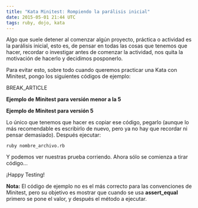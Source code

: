 ```yaml
---
title: "Kata Minitest: Rompiendo la parálisis inicial"
date: 2015-05-01 21:44 UTC
tags: ruby, dojo, kata
---
```


Algo que suele detener al comenzar algún proyecto, práctica o actividad es la parálisis inicial, esto es, de pensar en todas las cosas que tenemos que hacer, recordar o investigar antes de comenzar la actividad, nos quita la motivación de hacerlo y decidimos posponerlo.

Para evitar esto, sobre todo cuando queremos practicar una Kata con Minitest, pongo los siguientes códigos de ejemplo:

BREAK_ARTICLE

**Ejemplo de Minitest para versión menor a la 5**

<script src="https://gist.github.com/thotmx/fc7bb11da10a96dc5ddf.js"></script>

**Ejemplo de Minitest para versión 5**
<script src="https://gist.github.com/thotmx/3a77697c5aea8324df1e.js"></script>

Lo único que tenemos que hacer es copiar ese código, pegarlo (aunque lo más recomendable es escribirlo de nuevo, pero ya no hay que recordar ni pensar demasiado). Después ejecutar:

```
ruby nombre_archivo.rb
```

Y podemos ver nuestras prueba corriendo. Ahora sólo se comienza a tirar código...

¡Happy Testing!

**Nota:** El código de ejemplo no es el más correcto para las convenciones de Minitest, pero su objetivo es mostrar que cuando se usa **assert_equal** primero se pone el valor, y después el método a ejecutar.
